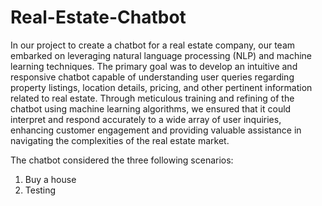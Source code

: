 # Real-Estate-Chatbot
In our project to create a chatbot for a real estate company, our team embarked on leveraging natural language processing (NLP) and machine learning techniques. The primary goal was to develop an intuitive and responsive chatbot capable of understanding user queries regarding property listings, location details, pricing, and other pertinent information related to real estate. Through meticulous training and refining of the chatbot using machine learning algorithms, we ensured that it could interpret and respond accurately to a wide array of user inquiries, enhancing customer engagement and providing valuable assistance in navigating the complexities of the real estate market.

 The chatbot considered the three following scenarios: 
 1. Buy a house
 2. Testing
